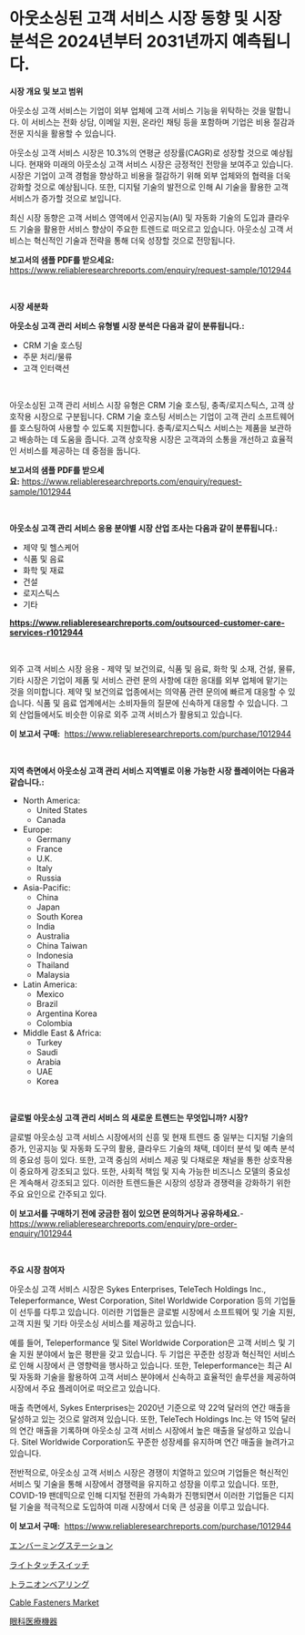 <p><h1>아웃소싱된 고객 서비스 시장 동향 및 시장 분석은 2024년부터 2031년까지 예측됩니다.</h1></p><p><strong>시장 개요 및 보고 범위</strong></p>
<p><p>아웃소싱 고객 서비스는 기업이 외부 업체에 고객 서비스 기능을 위탁하는 것을 말합니다. 이 서비스는 전화 상담, 이메일 지원, 온라인 채팅 등을 포함하며 기업은 비용 절감과 전문 지식을 활용할 수 있습니다.</p><p>아웃소싱 고객 서비스 시장은 10.3%의 연평균 성장률(CAGR)로 성장할 것으로 예상됩니다. 현재와 미래의 아웃소싱 고객 서비스 시장은 긍정적인 전망을 보여주고 있습니다. 시장은 기업이 고객 경험을 향상하고 비용을 절감하기 위해 외부 업체와의 협력을 더욱 강화할 것으로 예상됩니다. 또한, 디지털 기술의 발전으로 인해 AI 기술을 활용한 고객 서비스가 증가할 것으로 보입니다.</p><p>최신 시장 동향은 고객 서비스 영역에서 인공지능(AI) 및 자동화 기술의 도입과 클라우드 기술을 활용한 서비스 향상이 주요한 트렌드로 떠오르고 있습니다. 아웃소싱 고객 서비스는 혁신적인 기술과 전략을 통해 더욱 성장할 것으로 전망됩니다.</p></p>
<p><strong>보고서의 샘플 PDF를 받으세요:</strong> <a href="https://www.reliableresearchreports.com/enquiry/request-sample/1012944">https://www.reliableresearchreports.com/enquiry/request-sample/1012944</a></p>
<p>&nbsp;</p>
<p><strong>시장 세분화</strong></p>
<p><strong>아웃소싱 고객 관리 서비스 유형별 시장 분석은 다음과 같이 분류됩니다.:</strong></p>
<p><ul><li>CRM 기술 호스팅</li><li>주문 처리/물류</li><li>고객 인터랙션</li></ul></p>
<p>&nbsp;</p>
<p><p>아웃소싱된 고객 관리 서비스 시장 유형은 CRM 기술 호스팅, 충족/로지스틱스, 고객 상호작용 시장으로 구분됩니다. CRM 기술 호스팅 서비스는 기업이 고객 관리 소프트웨어를 호스팅하여 사용할 수 있도록 지원합니다. 충족/로지스틱스 서비스는 제품을 보관하고 배송하는 데 도움을 줍니다. 고객 상호작용 시장은 고객과의 소통을 개선하고 효율적인 서비스를 제공하는 데 중점을 둡니다.</p></p>
<p><strong>보고서의 샘플 PDF를 받으세요:</strong>&nbsp;<a href="https://www.reliableresearchreports.com/enquiry/request-sample/1012944">https://www.reliableresearchreports.com/enquiry/request-sample/1012944</a></p>
<p>&nbsp;</p>
<p><strong> 아웃소싱 고객 관리 서비스 응용 분야별 시장 산업 조사는 다음과 같이 분류됩니다.:</strong></p>
<p><ul><li>제약 및 헬스케어</li><li>식품 및 음료</li><li>화학 및 재료</li><li>건설</li><li>로지스틱스</li><li>기타</li></ul></p>
<p><strong><a href="https://www.reliableresearchreports.com/outsourced-customer-care-services-r1012944">https://www.reliableresearchreports.com/outsourced-customer-care-services-r1012944</a></strong></p>
<p>&nbsp;</p>
<p><p>외주 고객 서비스 시장 응용 - 제약 및 보건의료, 식품 및 음료, 화학 및 소재, 건설, 물류, 기타 시장은 기업이 제품 및 서비스 관련 문의 사항에 대한 응대를 외부 업체에 맡기는 것을 의미합니다. 제약 및 보건의료 업종에서는 의약품 관련 문의에 빠르게 대응할 수 있습니다. 식품 및 음료 업계에서는 소비자들의 질문에 신속하게 대응할 수 있습니다. 그 외 산업들에서도 비슷한 이유로 외주 고객 서비스가 활용되고 있습니다.</p></p>
<p><strong>이 보고서 구매:</strong>&nbsp; <a href="https://www.reliableresearchreports.com/purchase/1012944">https://www.reliableresearchreports.com/purchase/1012944</a></p>
<p>&nbsp;</p>
<p><strong>지역 측면에서 아웃소싱 고객 관리 서비스 지역별로 이용 가능한 시장 플레이어는 다음과 같습니다.:</strong></p>
<p><ul>
    <li>
        North America:
        <ul>
            <li>United States</li>
            <li>Canada</li>
        </ul>
    </li>
    <li>
        Europe:
        <ul>
            <li>Germany</li>
            <li>France</li>
            <li>U.K.</li>
            <li>Italy</li>
            <li>Russia</li>
        </ul>
    </li>
    <li>
        Asia-Pacific:
        <ul>
            <li>China</li>
            <li>Japan</li>
            <li>South Korea</li>
            <li>India</li>
            <li>Australia</li>
            <li>China Taiwan</li>
            <li>Indonesia</li>
            <li>Thailand</li>
            <li>Malaysia</li>
        </ul>
    </li>
    <li>
        Latin America:
        <ul>
            <li>Mexico</li>
            <li>Brazil</li>
            <li>Argentina Korea</li>
            <li>Colombia</li>
        </ul>
    </li>
    <li>
        Middle East & Africa:
        <ul>
            <li>Turkey</li>
            <li>Saudi</li>
            <li>Arabia</li>
            <li>UAE</li>
            <li>Korea</li>
        </ul>
    </li>
    </ul></p>
<p>&nbsp;</p>
<p><strong>글로벌 아웃소싱 고객 관리 서비스 의 새로운 트렌드는 무엇입니까? 시장?</strong></p>
<p><p>글로벌 아웃소싱 고객 서비스 시장에서의 신흥 및 현재 트렌드 중 일부는 디지털 기술의 증가, 인공지능 및 자동화 도구의 활용, 클라우드 기술의 채택, 데이터 분석 및 예측 분석의 중요성 등이 있다. 또한, 고객 중심의 서비스 제공 및 다채로운 채널을 통한 상호작용이 중요하게 강조되고 있다. 또한, 사회적 책임 및 지속 가능한 비즈니스 모델의 중요성은 계속해서 강조되고 있다. 이러한 트렌드들은 시장의 성장과 경쟁력을 강화하기 위한 주요 요인으로 간주되고 있다.</p></p>
<p><strong>이 보고서를 구매하기 전에 궁금한 점이 있으면 문의하거나 공유하세요.</strong>- <a href="https://www.reliableresearchreports.com/enquiry/pre-order-enquiry/1012944">https://www.reliableresearchreports.com/enquiry/pre-order-enquiry/1012944</a></p>
<p>&nbsp;</p>
<p><strong>주요 시장 참여자</strong></p>
<p><p>아웃소싱 고객 서비스 시장은 Sykes Enterprises, TeleTech Holdings Inc., Teleperformance, West Corporation, Sitel Worldwide Corporation 등의 기업들이 선두를 다투고 있습니다. 이러한 기업들은 글로벌 시장에서 소프트웨어 및 기술 지원, 고객 지원 및 기타 아웃소싱 서비스를 제공하고 있습니다. </p><p>예를 들어, Teleperformance 및 Sitel Worldwide Corporation은 고객 서비스 및 기술 지원 분야에서 높은 평판을 갖고 있습니다. 두 기업은 꾸준한 성장과 혁신적인 서비스로 인해 시장에서 큰 영향력을 행사하고 있습니다. 또한, Teleperformance는 최근 AI 및 자동화 기술을 활용하여 고객 서비스 분야에서 신속하고 효율적인 솔루션을 제공하여 시장에서 주요 플레이어로 떠오르고 있습니다. </p><p>매출 측면에서, Sykes Enterprises는 2020년 기준으로 약 22억 달러의 연간 매출을 달성하고 있는 것으로 알려져 있습니다. 또한, TeleTech Holdings Inc.는 약 15억 달러의 연간 매출을 기록하며 아웃소싱 고객 서비스 시장에서 높은 매출을 달성하고 있습니다. Sitel Worldwide Corporation도 꾸준한 성장세를 유지하며 연간 매출을 늘려가고 있습니다.</p><p>전반적으로, 아웃소싱 고객 서비스 시장은 경쟁이 치열하고 있으며 기업들은 혁신적인 서비스 및 기술을 통해 시장에서 경쟁력을 유지하고 성장을 이루고 있습니다. 또한, COVID-19 팬데믹으로 인해 디지털 전환의 가속화가 진행되면서 이러한 기업들은 디지털 기술을 적극적으로 도입하여 미래 시장에서 더욱 큰 성공을 이루고 있습니다.</p></p>
<p><strong>이 보고서 구매:</strong>&nbsp;&nbsp;<a href="https://www.reliableresearchreports.com/purchase/1012944">https://www.reliableresearchreports.com/purchase/1012944</a></p>
<p><p><a href="https://github.com/laurenreichert/Market-Research-Report-List-1/blob/main/709339729444.md">エンバーミングステーション</a></p><p><a href="https://medium.com/@amarart56456/%E3%83%A9%E3%82%A4%E3%83%88%E3%82%BF%E3%83%83%E3%83%81%E3%82%B9%E3%82%A4%E3%83%83%E3%83%81%E5%B8%82%E5%A0%B4%E3%81%AE%E8%A6%8B%E8%A7%A3-%E5%B8%82%E5%A0%B4%E5%8B%95%E5%90%91-%E6%88%90%E9%95%B7-2024%E5%B9%B4%E3%81%8B%E3%82%892031%E5%B9%B4%E3%81%BE%E3%81%A7%E3%81%AE%E4%BA%88%E6%B8%AC-814a167650a7">ライトタッチスイッチ</a></p><p><a href="https://github.com/RodHoppe07/Market-Research-Report-List-1/blob/main/688596129445.md">トラニオンベアリング</a></p><p><a href="https://github.com/mbisetmhermsr/Market-Research-Report-List-2/blob/main/cable-fasteners-market.md">Cable Fasteners Market</a></p><p><a href="https://medium.com/@elmorunolfsson2023/%E7%9C%BC%E7%A7%91%E5%8C%BB%E7%99%82%E6%A9%9F%E5%99%A8%E5%B8%82%E5%A0%B4%E3%83%AC%E3%83%9D%E3%83%BC%E3%83%88%E3%81%AF-%E3%81%93%E3%81%AE%E5%B8%82%E5%A0%B4%E3%81%AE%E6%9C%80%E6%96%B0%E3%83%88%E3%83%AC%E3%83%B3%E3%83%89%E3%81%A8%E6%88%90%E9%95%B7%E6%A9%9F%E4%BC%9A%E3%82%92%E6%98%8E%E3%82%89%E3%81%8B%E3%81%AB%E3%81%97%E3%81%BE%E3%81%99-c84ff210a465">眼科医療機器</a></p></p>